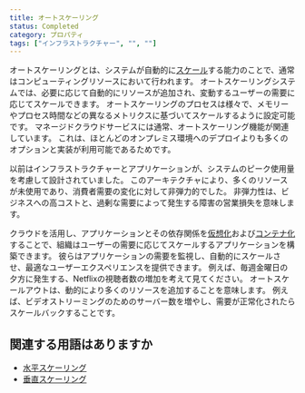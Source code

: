 ```yaml
---
title: オートスケーリング
status: Completed
category: プロパティ
tags: ["インフラストラクチャー", "", ""]
---
```


オートスケーリングとは、システムが自動的に[スケール](/ja/scalability/)する能力のことで、通常はコンピューティングリソースにおいて行われます。
オートスケーリングシステムでは、必要に応じて自動的にリソースが追加され、変動するユーザーの需要に応じてスケールできます。
オートスケーリングのプロセスは様々で、メモリーやプロセス時間などの異なるメトリクスに基づいてスケールするように設定可能です。
マネージドクラウドサービスには通常、オートスケーリング機能が関連しています。
これは、ほとんどのオンプレミス環境へのデプロイよりも多くのオプションと実装が利用可能であるためです。

以前はインフラストラクチャーとアプリケーションが、システムのピーク使用量を考慮して設計されていました。
このアーキテクチャにより、多くのリソースが未使用であり、消費者需要の変化に対して非弾力的でした。
非弾力性は、ビジネスへの高コストと、過剰な需要によって発生する障害の営業損失を意味します。

クラウドを活用し、アプリケーションとその依存関係を[仮想化](/ja/virtualization/)および[コンテナ化](/ja/containerization/)することで、組織はユーザーの需要に応じてスケールするアプリケーションを構築できます。
彼らはアプリケーションの需要を監視し、自動的にスケールさせ、最適なユーザーエクスペリエンスを提供できます。
例えば、毎週金曜日の夕方に発生する、Netflixの視聴者数の増加を考えて見てください。
オートスケールアウトは、動的により多くのリソースを追加することを意味します。
例えば、ビデオストリーミングのためのサーバー数を増やし、需要が正常化されたらスケールバックすることです。

## 関連する用語はありますか

* [水平スケーリング](/ja/horizontal-scaling/)
* [垂直スケーリング](/ja/vertical-scaling/)
